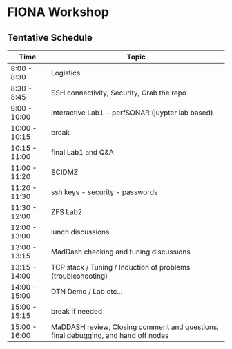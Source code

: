 # FIONA Workshop

## Tentative Schedule
| Time  | Topic |
| ------------- | ------------- |
| 8:00 - 8:30 | Logistics|
| 8:30 - 8:45 | SSH connectivity, Security, Grab the repo |
| 9:00 - 10:00 | Interactive Lab1 - perfSONAR (juypter lab based)|
|10:00 - 10:15 | break |
|10:15 - 11:00 | final Lab1 and Q&A|
|11:00 - 11:20 | SCIDMZ|
|11:20 - 11:30 | ssh keys - security - passwords|
|11:30 - 12:00 | ZFS Lab2|
|12:00 - 13:00 | lunch discussions|
|13:00 - 13:15 | MadDash checking and tuning discussions|
|13:15 - 14:00 | TCP stack / Tuning / Induction of problems  (troubleshooting)|
|14:00 - 15:00 | DTN Demo / Lab etc...|
|15:00 - 15:15 | break if needed |
|15:00 - 16:00 | MaDDASH review, Closing comment and questions, final debugging, and hand off nodes|

